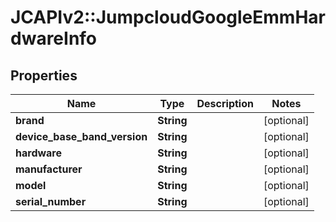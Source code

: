 # JCAPIv2::JumpcloudGoogleEmmHardwareInfo

## Properties
Name | Type | Description | Notes
------------ | ------------- | ------------- | -------------
**brand** | **String** |  | [optional] 
**device_base_band_version** | **String** |  | [optional] 
**hardware** | **String** |  | [optional] 
**manufacturer** | **String** |  | [optional] 
**model** | **String** |  | [optional] 
**serial_number** | **String** |  | [optional] 

